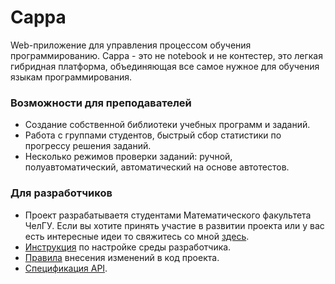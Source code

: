 # Cappa
Web-приложение для управления процессом обучения программированию.
Cappa - это не notebook и не контестер, это легкая гибридная платформа, объединяющая все самое нужное для обучения языкам программирования.
### Возможности для преподавателей
- Создание собственной библиотеки учебных программ и заданий.
- Работа с группами студентов, быстрый сбор статистики по прогрессу решения заданий.
- Несколько режимов проверки заданий: ручной, полуавтоматический, автоматический на основе автотестов.

### Для разработчиков
- Проект разрабатываетя студентами Математического факультета ЧелГУ. Если вы хотите принять участие в развитии проекта или у вас есть интересные идеи то свяжитесь со мной [здесь](https://vk.com/zakirmalay).
- [Инструкция](docs/installation.md) по настройке среды разработчика.  
- [Правила](docs/collaboration.md) внесения изменений в код проекта.
- [Спецификация API](docs/api/specification.md).
